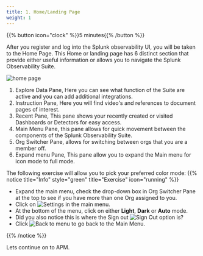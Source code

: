 ```yaml
---
title: 1. Home/Landing Page
weight: 1
---
```


{{% button icon="clock" %}}5 minutes{{% /button %}}

After you register and log into the Splunk observability UI, you will be taken to the Home Page. This Home or landing page has 6 distinct section that provide either useful information or allows you to navigate the Splunk Observability Suite.

![home page](../../images/home-screen.png?width=50vw)

1. Explore Data Pane, Here you can see what function of the Suite are active and you can add additional integrations.
2. Instruction Pane, Here you will find video's and references to document pages of interest.
3. Recent Pane, This pane shows your recently created or visited Dashboards or Detectors for easy access.
4. Main Menu Pane, this pane allows for quick movement between the components of the Splunk Observability Suite.
5. Org Switcher Pane, allows for switching between orgs that you are a member off.
6. Expand menu Pane, This pane allow you to expand the Main menu for icon mode to full mode.

The following exercise will allow you to pick your preferred color mode:
{{% notice title="Info" style="green" title="Exercise" icon="running" %}}

* Expand the main menu, check the drop-down box in Org Switcher Pane at the top to see if you have more than one Org assigned to you.
* Click on ![Settings](../../images/settings-icon.png?classes=inline&height=25px) in the main menu.
* At the bottom of the menu, click on either **Light**, **Dark** or **Auto** mode.
* Did you also notice this is where the  Sign out ![Sign Out](../../images/sign-out-icon.png?classes=inline&height=25px) option is?
* Click ![Back to menu](../../images/back-main-menu.png?classes=inline&height=25px) to go back to the Main Menu.

{{% /notice %}}

Lets continue on to APM.

